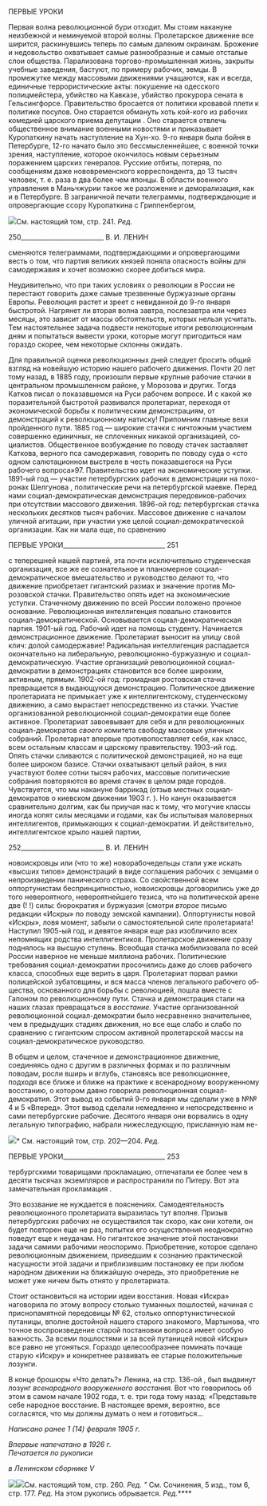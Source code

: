 ПЕРВЫЕ УРОКИ

Первая волна революционной бури отходит. Мы стоим накануне неизбежной и не­минуемой второй волны. Пролетарское движение все ширится, раскинувшись теперь по самым далеким окраинам. Брожение и недовольство охватывает самые разнообразные и самые отсталые слои общества. Парализована торгово-промышленная жизнь, закры­ты учебные заведения, бастуют, по примеру рабочих, земцы. В промежутке между мас­совыми движениями учащаются, как и всегда, единичные террористические акты: по­кушение на одесского полицмейстера, убийство на Кавказе, убийство прокурора сената в Гельсингфорсе. Правительство бросается от политики кровавой плети к политике по­сулов. Оно старается обмануть хоть кой-кого из рабочих комедией царского приема де­путации . Оно старается отвлечь общественное внимание военными новостями и при­казывает Куропаткину начать наступление на Хун-хо. 9-го января была бойня в Петер­бурге, 12-го начато было это бессмысленнейшее, с военной точки зрения, наступление, которое окончилось новым серьезным поражением царских генералов. Русские отбиты, потеряв, по сообщениям даже нововременского корреспондента, до 13 тысяч человек, т. е. раза в два более чем японцы. В области военного управления в Маньчжурии такое же разложение и деморализация, как и в Петербурге. В заграничной печати телеграм­мы, подтверждающие и опровергающие ссору Куропаткина с Гриппенбергом,

![](file:///C:/Users/bot32/AppData/Local/Temp/msohtmlclip1/01/clip_image001.png)См. настоящий том, стр. 241. _Ред._

  

250__________________________ В. И. ЛЕНИН

сменяются телеграммами, подтверждающими и опровергающими весть о том, что пар­тия великих князей поняла опасность войны для самодержавия и хочет возможно ско­рее добиться мира.

Неудивительно, что при таких условиях о революции в России не перестают гово­рить даже самые трезвенные буржуазные органы Европы. Революция растет и зреет с невиданной до 9-го января быстротой. Нагрянет ли вторая волна завтра, послезавтра или через месяцы, это зависит от массы обстоятельств, которых нельзя усчитать. Тем настоятельнее задача подвести некоторые итоги революционным дням и попытаться вывести уроки, которые могут пригодиться нам гораздо скорее, чем некоторые склонны ожидать.

Для правильной оценки революционных дней следует бросить общий взгляд на но­вейшую историю нашего рабочего движения. Почти 20 лет тому назад, в 1885 году, произошли первые крупные рабочие стачки в центральном промышленном районе, у Морозова и других. Тогда Катков писал о показавшемся на Руси рабочем вопросе. И с какой же поразительной быстротой развивался пролетариат, переходя от экономиче­ской борьбы к политическим демонстрациям, от демонстраций к революционному на­тиску! Припомним главные вехи пройденного пути. 1885 год — широкие стачки с ни­чтожным участием совершенно единичных, не сплоченных никакой организацией, со­циалистов. Общественное возбуждение по поводу стачек заставляет Каткова, верного пса самодержавия, говорить по поводу суда о «сто одном салютационном выстреле в честь показавшегося на Руси рабочего вопроса»97. Правительство идет на экономиче­ские уступки. 1891-ый год — участие петербургских рабочих в демонстрации на похо-ронах Шелгунова , политические речи на петербургской маевке. Перед нами социал-демократическая демонстрация передовиков-рабочих при отсутствии массового дви­жения. 1896-ой год: петербургская стачка нескольких десятков тысяч рабочих. Массо­вое движение с началом уличной агитации, при участии уже целой социал-демократической организации. Как ни мала еще, по сравнению

  

ПЕРВЫЕ УРОКИ________________________________ 251

с теперешней нашей партией, эта почти исключительно студенческая организация, все же ее сознательное и планомерное социал-демократическое вмешательство и руково­дство делают то, что движение приобретает гигантский размах и значение против Мо­розовской стачки. Правительство опять идет на экономические уступки. Стачечному движению по всей России положено прочное основание. Революционная интеллиген­ция повально становится социал-демократической. Основывается социал-демократическая партия. 1901-ый год. Рабочий идет на помощь студенту. Начинается демонстрационное движение. Пролетариат выносит на улицу свой клич: долой само­державие! Радикальная интеллигенция распадается окончательно на либеральную, ре­волюционно-буржуазную и социал-демократическую. Участие организаций революци­онной социал-демократии в демонстрациях становится все более широким, активным, прямым. 1902-ой год: громадная ростовская стачка превращается в выдающуюся де­монстрацию. Политическое движение пролетариата не примыкает уже к интеллигент­скому, студенческому движению, а само вырастает непосредственно из стачки. Участие организованной революционной социал-демократии еще более активное. Пролетариат завоевывает для себя и для революционных социал-демократов _своего_ комитета свобо­ду массовых уличных собраний. Пролетариат впервые противопоставляет себя, как класс, всем остальным классам и царскому правительству. 1903-ий год. Опять стачки сливаются с политической демонстрацией, но на еще более широком базисе. Стачки охватывают целый район, в них участвуют более сотни тысяч рабочих, массовые поли­тические собрания повторяются во время стачек в целом ряде городов. Чувствуется, что мы накануне баррикад (отзыв местных социал-демократов о киевском движении 1903 г. ). Но канун оказывается сравнительно долгим, как бы приучая нас к тому, что могучие классы иногда копят силы месяцами и годами, как бы испытывая маловерных интеллигентов, примыкающих к социал-демократии. И действительно, интеллигент­ское крыло нашей партии,

  

252__________________________ В. И. ЛЕНИН

новоискровцы или (что то же) новорабочедельцы стали уже искать «высших типов» демонстраций в виде соглашения рабочих с земцами о непроизведении панического страха. Со свойственной всем оппортунистам беспринципностью, новоискровцы дого­ворились уже до того невероятного, невероятнейшего тезиса, что на политической аре­не две (! !) силы: бюрократия и буржуазия (смотри _второе_ письмо редакции «Искры» по поводу земской кампании). Оппортунисты новой «Искры», ловя момент, забыли о са­мостоятельной силе пролетариата! Наступил 1905-ый год, и девятое января еще раз изобличило всех непомнящих родства интеллигентиков. Пролетарское движение сразу поднялось на высшую ступень. Всеобщая стачка мобилизовала по всей России навер­ное не меньше миллиона рабочих. Политические требования социал-демократии про­сочились даже до слоев рабочего класса, способных еще верить в царя. Пролетариат порвал рамки полицейской зубатовщины, и вся масса членов легального рабочего об­щества, основанного для борьбы с революцией, пошла вместе с Гапоном по революци­онному пути. Стачка и демонстрация стали на наших глазах превращаться в _восстание._ Участие организованной революционной социал-демократии было несравненно значи­тельнее, чем в предыдущих стадиях движения, но все еще слабо и слабо по сравнению с гигантским спросом активной пролетарской массы на социал-демократическое руко­водство.

В общем и целом, стачечное и демонстрационное движение, соединяясь одно с дру­гим в различных формах и по различным поводам, росли вширь и вглубь, становясь все революционнее, подходя все ближе и ближе на практике к всенародному вооруженно­му восстанию, о котором давно говорила революционная социал-демократия. Этот вы­вод из событий 9-го января мы сделали уже в №№ 4 и 5 «Вперед». Этот вывод сделали немедленно и непосредственно и сами петербургские рабочие. Десятого января они во­рвались в одну легальную типографию, набрали нижеследующую, присланную нам не-

![](file:///C:/Users/bot32/AppData/Local/Temp/msohtmlclip1/01/clip_image002.png)* См. настоящий том, стр. 202—204. _Ред._

  

ПЕРВЫЕ УРОКИ________________________________ 253

тербургскими товарищами прокламацию, отпечатали ее более чем в десяти тысячах эк­земпляров и распространили по Питеру. Вот эта замечательная прокламация .

Это воззвание не нуждается в пояснениях. Самодеятельность революционного про­летариата выразилась тут вполне. Призыв петербургских рабочих не осуществился так скоро, как они хотели, он будет повторен еще не раз, попытки его осуществления неод­нократно поведут еще к неудачам. Но гигантское значение этой постановки задачи са­мими рабочими неоспоримо. Приобретение, которое сделано революционным движе­нием, приведшим к сознанию практической насущности этой задачи и приблизившим постановку ее при любом народном движении на ближайшую очередь, это приобрете­ние не может уже ничем быть отнято у пролетариата.

Стоит остановиться на истории идеи восстания. Новая «Искра» наговорила по этому вопросу столько туманных пошлостей, начиная с приснопамятной передовицы № 62, столько оппортунистической путаницы, вполне достойной нашего старого знакомого, Мартынова, что точное воспроизведение старой постановки вопроса имеет особую важность. За всеми пошлостями и за всей путаницей новой «Искры» все равно не уго­няться. Гораздо целесообразнее поминать почаще старую «Искру» и конкретнее разви­вать ее старые положительные лозунги.

В конце брошюры «Что делать?» Ленина, на стр. 136-ой , был выдвинут лозунг _все­народного вооруженного восстания._ Вот что говорилось об этом в самом начале 1902 года, т. е. три года тому назад: «Представьте себе народное восстание. В настоящее время, вероятно, все согласятся, что мы должны думать о нем и готовиться...

_Написано ранее 1 (14) февраля 1905 г._

_Впервые напечатано в 1926 г.                                                             Печатается по рукописи_

_в Ленинском сборнике_ _V_

![](file:///C:/Users/bot32/AppData/Local/Temp/msohtmlclip1/01/clip_image003.png)![](file:///C:/Users/bot32/AppData/Local/Temp/msohtmlclip1/01/clip_image001.png)См. настоящий том, стр. 260. _Ред. "_ См. Сочинения, 5 изд., том 6, стр. 177. _Ред._ На этом рукопись обрывается. _Ред._****